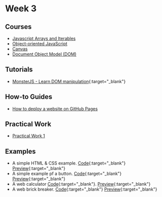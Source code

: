 # Week 3

## Courses

- [Javascript Arrays and Iterables](/web-course/courses/javascript/#javascript-arrays-and-iterables)
- [Object-oriented JavaScript](/web-course/courses/object-oriented-javascript/)
- [Canvas](/web-course/courses/canvas/)
- [Document Object Model (DOM)](/web-course/courses/document-object-model/)

## Tutorials

- [MonsterJS - Learn DOM manipulation](https://monsterjs.com/){:target="_blank"}

## How-to Guides

- [How to deploy a website on GitHub Pages](/web-course/how-to-guides/how-to-deploy-on-github-pages/)

## Practical Work

- [Practical Work 1](/web-course/practical-works/practical-work-1/)

## Examples

- A simple HTML & CSS example. [Code](https://github.com/HEIG-VD-WEB/html-css-example){:target="_blank"} [Preview](https://heig-vd-web.github.io/html-css-example/){:target="_blank"}
- A simple example pf a button. [Code](https://github.com/HEIG-VD-WEB/button-example){:target="_blank"} [Preview](https://heig-vd-web.github.io/button-example/){:target="_blank"}
- A web calculator [Code](https://github.com/HEIG-VD-WEB/calculator-example){:target="_blank"}. [Preview](https://heig-vd-web.github.io/calculator-example/){:target="_blank"}
- A web brick breaker. [Code](https://github.com/HEIG-VD-WEB/brick-breaker-example){:target="_blank"} [Preview](https://heig-vd-web.github.io/brick-breaker-example/){:target="_blank"}
